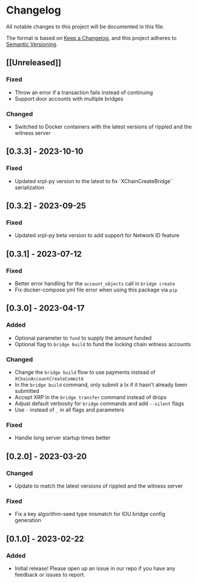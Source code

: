 # Changelog

All notable changes to this project will be documented in this file.

The format is based on [Keep a Changelog](https://keepachangelog.com/en/1.0.0/),
and this project adheres to [Semantic Versioning](https://semver.org/spec/v2.0.0.html).

## [[Unreleased]]

### Fixed

- Throw an error if a transaction fails instead of continuing
- Support door accounts with multiple bridges

### Changed

- Switched to Docker containers with the latest versions of rippled and the witness server

## [0.3.3] - 2023-10-10

### Fixed

- Updated xrpl-py version to the latest to fix `XChainCreateBridge`` serialization

## [0.3.2] - 2023-09-25

### Fixed

- Updated xrpl-py beta version to add support for Network ID feature

## [0.3.1] - 2023-07-12

### Fixed

- Better error handling for the `account_objects` call in `bridge create`
- Fix docker-compose.yml file error when using this package via `pip`

## [0.3.0] - 2023-04-17

### Added

- Optional parameter to `fund` to supply the amount funded
- Optional flag to `bridge build` to fund the locking chain witness accounts

### Changed

- Change the `bridge build` flow to use payments instead of `XChainAccountCreateCommit`s
- In the `bridge build` command, only submit a tx if it hasn't already been submitted
- Accept XRP in the `bridge transfer` command instead of drops
- Adjust default verbosity for `bridge` commands and add `--silent` flags
- Use `-` instead of `_` in all flags and parameters

### Fixed

- Handle long server startup times better

## [0.2.0] - 2023-03-20

### Changed

- Update to match the latest versions of rippled and the witness server

### Fixed

- Fix a key algorithm-seed type mismatch for IOU bridge config generation

## [0.1.0] - 2023-02-22

### Added

- Initial release! Please open up an issue in our repo if you have any
  feedback or issues to report.

